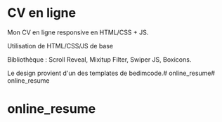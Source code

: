 # CV en ligne

Mon CV en ligne responsive en HTML/CSS + JS.

Utilisation de HTML/CSS/JS de base

Bibliothèque : Scroll Reveal, Mixitup Filter, Swiper JS, Boxicons.

Le design provient d'un des templates de bedimcode.# online_resume# online_resume
# online_resume

